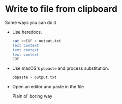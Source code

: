 # Write to file from clipboard

Some ways you can do it

* Use heredocs.

    ```sh
    cat <<EOF > output.txt
    text context
    text context
    text context
    EOF
    ```

* Use macOS's `pbpaste` and process substitution.

    ```sh
    pbpaste > output.txt
    ```

* Open an editor and paste in the file

    Plain ol' boring way
